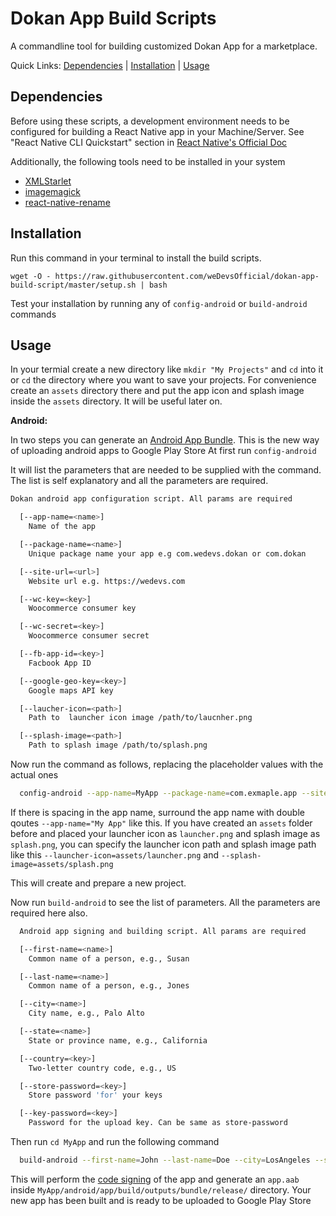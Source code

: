 # Dokan App Build Scripts

A commandline tool for building customized Dokan App for a marketplace.

Quick Links: [Dependencies](#dependencies) | [Installation](#installation) | [Usage](#usage)

## Dependencies

Before using these scripts, a development environment needs to be configured for building a React Native app in your Machine/Server. See "React Native CLI Quickstart" section in [React Native's Official Doc](https://facebook.github.io/react-native/docs/getting-started)

Additionally, the following tools need to be installed in your system

- [XMLStarlet](http://xmlstar.sourceforge.net/)
- [imagemagick](https://imagemagick.org/index.php)
- [react-native-rename](https://github.com/junedomingo/react-native-rename)

## Installation

Run this command in your terminal to install the build scripts.

`wget -O - https://raw.githubusercontent.com/weDevsOfficial/dokan-app-build-script/master/setup.sh | bash`

Test your installation by running any of `config-android` or `build-android` commands

## Usage

In your termial create a new directory like `mkdir "My Projects"` and `cd` into it or `cd` the directory where you want to save your projects. For convenience create an `assets` directory there and put the app icon and splash image inside the `assets` directory. It will be useful later on.

**Android:**

In two steps you can generate an [Android App Bundle](https://developer.android.com/guide/app-bundle). This is the new way of uploading android apps to Google Play Store At first run `config-android`

It will list the parameters that are needed to be supplied with the command. The list is self explanatory and all the parameters are required.

```bash
Dokan android app configuration script. All params are required

  [--app-name=<name>]
    Name of the app

  [--package-name=<name>]
    Unique package name your app e.g com.wedevs.dokan or com.dokan

  [--site-url=<url>]
    Website url e.g. https://wedevs.com

  [--wc-key=<key>]
    Woocommerce consumer key

  [--wc-secret=<key>]
    Woocommerce consumer secret

  [--fb-app-id=<key>]
    Facbook App ID

  [--google-geo-key=<key>]
    Google maps API key

  [--laucher-icon=<path>]
    Path to  launcher icon image /path/to/laucnher.png

  [--splash-image=<path>]
    Path to splash image /path/to/splash.png
```

Now run the command as follows, replacing the placeholder values with the actual ones

```bash
  config-android --app-name=MyApp --package-name=com.exmaple.app --site-url=https://example.com --wc-key=somekey --wc-secret=somesecret --fb-app-id=facebookappid --google-geo-key=googlemapapikey --launcher-icon=path/to/laucnher.png --splash-image=path/to/splash.png
```

If there is spacing in the app name, surround the app name with double qoutes `--app-name="My App"` like this. If you have created an `assets` folder before and placed your launcher icon as `launcher.png` and splash image as `splash.png`, you can specify the launcher icon path and splash image path like this `--launcher-icon=assets/launcher.png` and `--splash-image=assets/splash.png`

This will create and prepare a new project.

Now run `build-android` to see the list of parameters. All the parameters are required here also.

```bash
  Android app signing and building script. All params are required

  [--first-name=<name>]
    Common name of a person, e.g., Susan

  [--last-name=<name>]
    Common name of a person, e.g., Jones

  [--city=<name>]
    City name, e.g., Palo Alto

  [--state=<name>]
    State or province name, e.g., California

  [--country=<key>]
    Two-letter country code, e.g., US

  [--store-password=<key>]
    Store password 'for' your keys

  [--key-password=<key>]
    Password for the upload key. Can be same as store-password
```

Then run `cd MyApp` and run the following command

```bash
  build-android --first-name=John --last-name=Doe --city=LosAngeles --state=California --country=US --store-password=somepassword --key-password=somepassword
```

This will perform the [code signing](https://developer.android.com/studio/publish/app-signing) of the app and generate an `app.aab` inside `MyApp/android/app/build/outputs/bundle/release/` directory. Your new app has been built and is ready to be uploaded to Google Play Store
